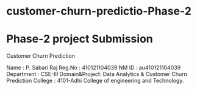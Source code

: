 # customer-churn-predictio-Phase-2
# Phase-2 project Submission 

Customer Churn Prediction
 
Name          : P. Sabari Raj
Reg.No        :	410121104039
NM ID         :	au410121104039
Department    :	CSE-III
Domain&Project:	Data Analytics & Customer Churn Prediction
College       :	4101-Adhi College of engineering and Technology.



